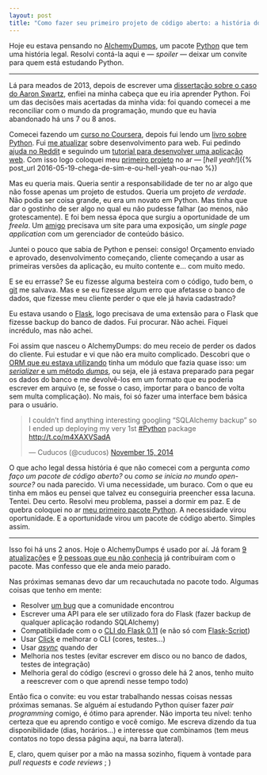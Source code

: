 ```yaml
---
layout: post
title: "Como fazer seu primeiro projeto de código aberto: a história do AlchemyDumps"
---
```


Hoje eu estava pensando no [AlchemyDumps](https://github.com/cuducos/alchemydumps), um pacote [Python](https://python.org) que tem uma história legal. Resolvi contá-la aqui e — _spoiler_ — deixar um convite para quem está estudando Python.

* * *

Lá para meados de 2013, depois de escrever uma [dissertação sobre o caso do Aaron Swartz](http://cuducos.me/hacktivism/), enfiei na minha cabeça que eu iria aprender Python. Foi um das decisões mais acertadas da minha vida: foi quando comecei a me reconciliar com o mundo da programação, mundo que eu havia abandonado há uns 7 ou 8 anos.

Comecei fazendo um [curso no Coursera](https://www.coursera.org/course/interactivepython), depois fui lendo um [livro sobre Python](http://www.greenteapress.com/thinkpython/thinkpython.html). Fui [me atualizar](https://redd.it/1uec51) sobre desenvolvimento para web. Fui pedindo [ajuda no Reddit](https://redd.it/1rnfle) e seguindo um [tutorial para desenvolver uma aplicação web](http://blog.miguelgrinberg.com/post/the-flask-mega-tutorial-part-i-hello-world). Com isso logo coloquei meu [primeiro projeto](http://whiskyton.herokuapp.com) no ar — [_hell yeah!_]({% post_url 2016-05-19-chega-de-sim-e-ou-hell-yeah-ou-nao %})

Mas eu queria mais. Queria sentir a responsabilidade de ter no ar algo que não fosse apenas um projeto de estudos. Queria um projeto _de verdade_. Não podia ser coisa grande, eu era um novato em Python. Mas tinha que dar o gostinho de ser algo no qual eu não pudesse falhar (ao menos, não grotescamente). E foi bem nessa época que surgiu a oportunidade de um _freela_. Um [amigo](http://miguelzin.com) precisava um site para uma exposição, um _single page application_ com um gerenciador de conteúdo básico.

Juntei o pouco que sabia de Python e pensei: consigo! Orçamento enviado e aprovado, desenvolvimento começando, cliente começando a usar as primeiras versões da aplicação, eu muito contente e… com muito medo.

E se eu errasse? Se eu fizesse alguma besteira com o código, tudo bem, o [git](https://git-scm.com) me salvava. Mas e se eu fizesse algum erro que afetasse o banco de dados, que fizesse meu cliente perder o que ele já havia cadastrado?

Eu estava usando o [Flask](http://flask.pocoo.org), logo precisava de uma extensão para o Flask que fizesse backup do banco de dados. Fui procurar. Não achei. Fiquei incrédulo, mas não achei.

Foi assim que nasceu o AlchemyDumps: do meu receio de perder os dados do cliente. Fui estudar e vi que não era muito complicado. Descobri que o [ORM que eu estava utilizando](http://sqlalchemy.org/) tinha um módulo que fazia quase isso: um [_serializer_ e um método _dumps_](http://docs.sqlalchemy.org/en/rel_1_0/core/serializer.html?highlight=dumps#sqlalchemy.ext.serializer.dumps), ou seja, ele já estava preparado para pegar os dados do banco e me devolvê-los em um formato que eu poderia escrever em arquivo (e, se fosse o caso, importar para o banco de volta sem multa complicação). No mais, foi só fazer uma interface bem básica para o usuário.

<blockquote class="twitter-tweet" data-lang="en"><p lang="en" dir="ltr">I couldn’t find anything interesting googling “SQLAlchemy backup” so I ended up deploying my very 1st <a href="https://twitter.com/hashtag/Python?src=hash">#Python</a> package <a href="http://t.co/m4XAXVSadA">http://t.co/m4XAXVSadA</a></p>&mdash; Cuducos (@cuducos) <a href="https://twitter.com/cuducos/status/533770276732174336">November 15, 2014</a></blockquote> <script async src="//platform.twitter.com/widgets.js" charset="utf-8"></script>

O que acho legal dessa história é que não comecei com a pergunta _como faço um pacote de código aberto?_ ou _como se inicia no mundo open-source?_ ou nada parecido. Vi uma necessidade, um buraco. Com o que eu tinha em mãos eu pensei que talvez eu conseguiria preencher essa lacuna. Tentei. Deu certo. Resolvi meu problema, passei a dormir em paz. E de quebra coloquei no ar [meu primeiro pacote Python](https://pypi.python.org/pypi/Flask-AlchemyDumps). A necessidade virou oportunidade. E a oportunidade virou um pacote de código aberto. Simples assim.

* * *

Isso foi há uns 2 anos. Hoje o AlchemyDumps é usado por aí. Já foram [9 atualizações](https://github.com/cuducos/alchemydumps#changelog) e [9 pessoas que eu não conhecia](https://github.com/cuducos/alchemydumps#contributors) já contribuíram com o pacote. Mas confesso que ele anda meio parado.

Nas próximas semanas devo dar um recauchutada no pacote todo. Algumas coisas que tenho em mente:

* Resolver [um bug](https://github.com/cuducos/alchemydumps/issues/13) que a comunidade encontrou
* Escrever uma API para ele ser utilizado fora do Flask (fazer backup de qualquer aplicação rodando SQLAlchemy)
* Compatibilidade com o o [CLI do Flask 0.11](http://flask.pocoo.org/docs/0.11/cli/) (e não só com [Flask-Script](http://flask-script.readthedocs.io))
* Usar [Click](http://click.pocoo.org/5/) e melhorar o CLI (cores, testes…)
* Usar [_async_](https://docs.python.org/3/library/asyncio.html) quando der
* Melhoria nos testes (evitar escrever em disco ou no banco de dados, testes de integração)
* Melhoria geral do código (escrevi o grosso dele há 2 anos, tenho muito a reescrever com o que aprendi nesse tempo todo)

Então fica o convite: eu vou estar trabalhando nessas coisas nessas próximas semanas. Se alguém aí estudando Python quiser fazer _pair programming_ comigo, é ótimo para aprender. Não importa teu nível: tenho certeza que eu aprendo contigo e você comigo. Me escreva dizendo da tua disponibilidade (dias, horários…) e interesse que combinamos (tem meus contatos no topo dessa página aqui, na barra lateral).

E, claro, quem quiser por a mão na massa sozinho, fiquem à vontade para _pull requests_ e _code reviews_ ; )